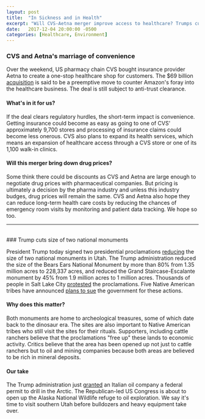 ```yaml
---
layout: post
title:  "In Sickness and in Health"
excerpt: "Will CVS-Aetna merger improve access to healthcare? Trumps cuts size of two national monuments in Utah."
date:   2017-12-04 20:00:00 -0500
categories: [Healthcare, Environment]
---
```


### CVS and Aetna's marriage of convenience

Over the weekend, US pharmacy chain CVS bought insurance provider Aetna to create a one-stop healthcare shop for customers. The $69 billion [acquisition](https://www.usatoday.com/story/money/2017/12/03/cvs-buying-aetna-deal-valued-69-billion-reports/917685001/) is said to be a preemptive move to counter Amazon's foray into the healthcare business. The deal is still subject to anti-trust clearance.

#### What's in it for us?

If the deal clears regulatory hurdles, the short-term impact is convenience. Getting insurance could become as easy as going to one of CVS' approximately 9,700 stores and processing of insurance claims could become less onerous. CVS also plans to expand its health services, which means an expansion of healthcare access through a CVS store or one of its 1,100 walk-in clinics.

#### Will this merger bring down drug prices?

Some think there could be discounts as CVS and Aetna are large enough to negotiate drug prices with pharmaceutical companies. But pricing is ultimately a decision by the pharma industry and unless this industry budges, drug prices will remain the same. CVS and Aetna also hope they can reduce long-term health care costs by reducing the chances of emergency room visits by monitoring and patient data tracking. We hope so too.

* * *
<br />
### Trump cuts size of two national monuments

President Trump today signed two presidential proclamations [reducing](http://www.cnn.com/2017/12/04/politics/utah-monuments-trump-weir/index.html) the size of two national monuments in Utah. The Trump administration reduced the size of the Bears Ears National Monument by more than 80% from 1.35 million acres to 228,337 acres, and reduced the Grand Staircase-Escalante monument by 45% from 1.9 million acres to 1 million acres. Thousands of people in Salt Lake City  [protested](http://www.sltrib.com/news/politics/2017/12/04/thousands-of-protesters-in-utah-decry-hatch-trump-and-the-revision-of-national-monuments/) the proclamations. Five Native American tribes have announced [plans to sue](https://www.washingtonpost.com/politics/trump-scales-back-two-huge-national-monuments-in-utah-drawing-praise-and-protests/2017/12/04/758c85c6-d908-11e7-b1a8-62589434a581_story.html?utm_term=.e4c3a66ba664) the government for these actions.

#### Why does this matter?

Both monuments are home to archeological treasures, some of which date back to the dinosaur era. The sites are also important to Native American tribes who still visit the sites for their rituals. Supporters, including cattle ranchers believe that the proclamations "free up" these lands to economic activity. Critics believe that the area has been opened up not just to cattle ranchers but to oil and mining companies because both areas are believed to be rich in mineral deposits.

#### Our take

The Trump administration just [granted](http://abcnews.go.com/US/wireStory/eni-receives-federal-permit-us-arctic-offshore-drilling-51442959) an Italian oil company a federal permit to drill in the Arctic. The Republican-led US Congress is about to open up the Alaska National Wildlife refuge to oil exploration. We say it's time to visit southern Utah before bulldozers and heavy equipment take over.
